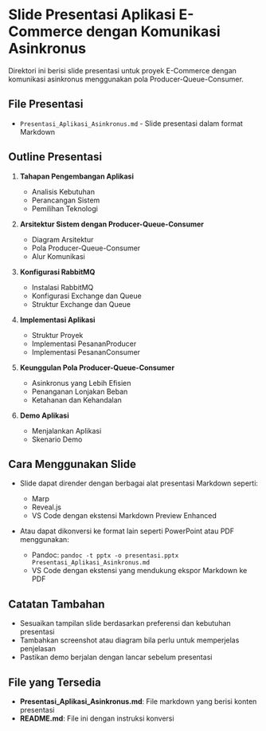 # Slide Presentasi Aplikasi E-Commerce dengan Komunikasi Asinkronus

Direktori ini berisi slide presentasi untuk proyek E-Commerce dengan komunikasi asinkronus menggunakan pola Producer-Queue-Consumer.

## File Presentasi

- `Presentasi_Aplikasi_Asinkronus.md` - Slide presentasi dalam format Markdown

## Outline Presentasi

1. **Tahapan Pengembangan Aplikasi**
   - Analisis Kebutuhan
   - Perancangan Sistem
   - Pemilihan Teknologi

2. **Arsitektur Sistem dengan Producer-Queue-Consumer**
   - Diagram Arsitektur
   - Pola Producer-Queue-Consumer
   - Alur Komunikasi

3. **Konfigurasi RabbitMQ**
   - Instalasi RabbitMQ
   - Konfigurasi Exchange dan Queue
   - Struktur Exchange dan Queue

4. **Implementasi Aplikasi**
   - Struktur Proyek
   - Implementasi PesananProducer
   - Implementasi PesananConsumer

5. **Keunggulan Pola Producer-Queue-Consumer**
   - Asinkronus yang Lebih Efisien
   - Penanganan Lonjakan Beban
   - Ketahanan dan Kehandalan

6. **Demo Aplikasi**
   - Menjalankan Aplikasi
   - Skenario Demo

## Cara Menggunakan Slide

- Slide dapat dirender dengan berbagai alat presentasi Markdown seperti:
  - Marp
  - Reveal.js
  - VS Code dengan ekstensi Markdown Preview Enhanced

- Atau dapat dikonversi ke format lain seperti PowerPoint atau PDF menggunakan:
  - Pandoc: `pandoc -t pptx -o presentasi.pptx Presentasi_Aplikasi_Asinkronus.md`
  - VS Code dengan ekstensi yang mendukung ekspor Markdown ke PDF

## Catatan Tambahan

- Sesuaikan tampilan slide berdasarkan preferensi dan kebutuhan presentasi
- Tambahkan screenshot atau diagram bila perlu untuk memperjelas penjelasan
- Pastikan demo berjalan dengan lancar sebelum presentasi

## File yang Tersedia

- **Presentasi_Aplikasi_Asinkronus.md**: File markdown yang berisi konten presentasi
- **README.md**: File ini dengan instruksi konversi 